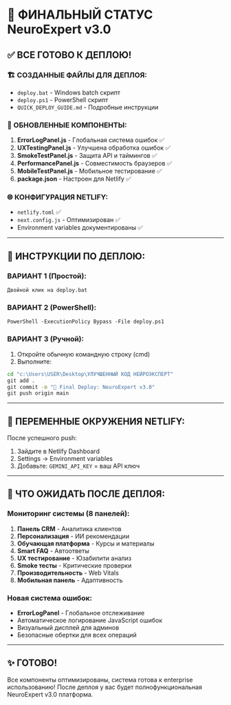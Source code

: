 # 🎯 ФИНАЛЬНЫЙ СТАТУС NeuroExpert v3.0

## ✅ ВСЕ ГОТОВО К ДЕПЛОЮ!

### 🏗️ СОЗДАННЫЕ ФАЙЛЫ ДЛЯ ДЕПЛОЯ:
- `deploy.bat` - Windows batch скрипт
- `deploy.ps1` - PowerShell скрипт  
- `QUICK_DEPLOY_GUIDE.md` - Подробные инструкции

### 🔧 ОБНОВЛЕННЫЕ КОМПОНЕНТЫ:
1. **ErrorLogPanel.js** - Глобальная система ошибок ✅
2. **UXTestingPanel.js** - Улучшена обработка ошибок ✅
3. **SmokeTestPanel.js** - Защита API и таймингов ✅
4. **PerformancePanel.js** - Совместимость браузеров ✅
5. **MobileTestPanel.js** - Мобильное тестирование ✅
6. **package.json** - Настроен для Netlify ✅

### 🌐 КОНФИГУРАЦИЯ NETLIFY:
- `netlify.toml` ✅
- `next.config.js` - Оптимизирован ✅
- Environment variables документированы ✅

---

## 🚀 ИНСТРУКЦИИ ПО ДЕПЛОЮ:

### ВАРИАНТ 1 (Простой):
```
Двойной клик на deploy.bat
```

### ВАРИАНТ 2 (PowerShell):
```
PowerShell -ExecutionPolicy Bypass -File deploy.ps1
```

### ВАРИАНТ 3 (Ручной):
1. Откройте обычную командную строку (cmd)
2. Выполните:
```cmd
cd "c:\Users\USER\Desktop\УЛУЧШЕННЫЙ КОД НЕЙРОЭКСПЕРТ"
git add .
git commit -m "🚀 Final Deploy: NeuroExpert v3.0"
git push origin main
```

---

## 🔑 ПЕРЕМЕННЫЕ ОКРУЖЕНИЯ NETLIFY:

После успешного push:
1. Зайдите в Netlify Dashboard
2. Settings → Environment variables
3. Добавьте: `GEMINI_API_KEY` = ваш API ключ

---

## 🎯 ЧТО ОЖИДАТЬ ПОСЛЕ ДЕПЛОЯ:

### Мониторинг системы (8 панелей):
1. **Панель CRM** - Аналитика клиентов
2. **Персонализация** - ИИ рекомендации  
3. **Обучающая платформа** - Курсы и материалы
4. **Smart FAQ** - Автоответы
5. **UX тестирование** - Юзабилити анализ
6. **Smoke тесты** - Критические проверки
7. **Производительность** - Web Vitals
8. **Мобильная панель** - Адаптивность

### Новая система ошибок:
- **ErrorLogPanel** - Глобальное отслеживание
- Автоматическое логирование JavaScript ошибок
- Визуальный дисплей для админов
- Безопасные обертки для всех операций

---

## ✨ ГОТОВО!

Все компоненты оптимизированы, система готова к enterprise использованию!
После деплоя у вас будет полнофункциональная NeuroExpert v3.0 платформа.
